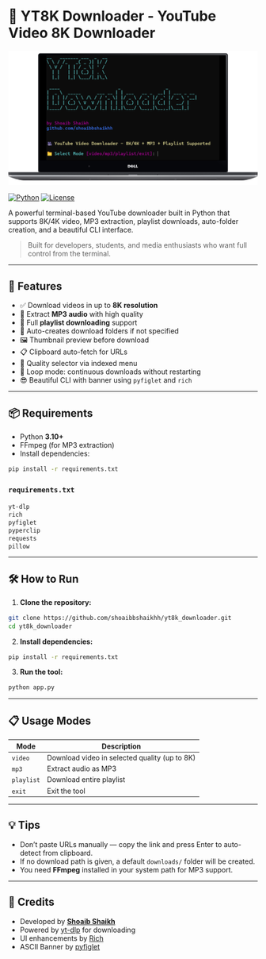 # 🎥 YT8K Downloader - YouTube Video 8K Downloader

![Terminal UI](assets/logo.png)

[![Python](https://img.shields.io/badge/Python-3.10%2B-blue)](https://www.python.org/)
[![License](https://img.shields.io/github/license/shoaibbshaikhh/yt8k_downloader)](LICENSE)

A powerful terminal-based YouTube downloader built in Python that supports 8K/4K video, MP3 extraction, playlist downloads, auto-folder creation, and a beautiful CLI interface.

> Built for developers, students, and media enthusiasts who want full control from the terminal.

---

## 🚀 Features

- ✅ Download videos in up to **8K resolution**
- 🎵 Extract **MP3 audio** with high quality
- 📃 Full **playlist downloading** support
- 📁 Auto-creates download folders if not specified
- 🖼️ Thumbnail preview before download
- 📋 Clipboard auto-fetch for URLs
- 🎯 Quality selector via indexed menu
- 🔁 Loop mode: continuous downloads without restarting
- 😎 Beautiful CLI with banner using `pyfiglet` and `rich`

---

## 📦 Requirements

- Python **3.10+**
- FFmpeg (for MP3 extraction)
- Install dependencies:

```bash
pip install -r requirements.txt
```

### `requirements.txt`

```
yt-dlp
rich
pyfiglet
pyperclip
requests
pillow
```

---

## 🛠️ How to Run

1. **Clone the repository:**

```bash
git clone https://github.com/shoaibbshaikhh/yt8k_downloader.git
cd yt8k_downloader
```

2. **Install dependencies:**

```bash
pip install -r requirements.txt
```

3. **Run the tool:**

```bash
python app.py
```

---

## 📋 Usage Modes

| Mode      | Description                                 |
|-----------|---------------------------------------------|
| `video`   | Download video in selected quality (up to 8K) |
| `mp3`     | Extract audio as MP3                         |
| `playlist`| Download entire playlist                    |
| `exit`    | Exit the tool                                |

---

## 💡 Tips

- Don’t paste URLs manually — copy the link and press Enter to auto-detect from clipboard.
- If no download path is given, a default `downloads/` folder will be created.
- You need **FFmpeg** installed in your system path for MP3 support.

---

## 🙏 Credits

- Developed by [**Shoaib Shaikh**](https://github.com/shoaibbshaikhh)
- Powered by [yt-dlp](https://github.com/yt-dlp/yt-dlp) for downloading
- UI enhancements by [Rich](https://github.com/Textualize/rich)
- ASCII Banner by [pyfiglet](https://github.com/pwaller/pyfiglet)